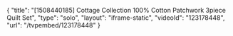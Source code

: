 {
    "title": "[1508440185] Cottage Collection 100% Cotton Patchwork 3piece Quilt Set",
    "type": "solo",
    "layout": "iframe-static",
    "videoId": "123178448",
    "url": "\/tvpembed\/123178448"
}